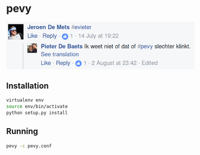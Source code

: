 # pevy

![pevy](extra/pevy.png?raw=true)

## Installation

```bash
virtualenv env
source env/bin/activate
python setup.py install
```

## Running

```bash
pevy -c pevy.conf
```
